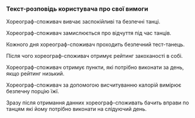 ### Текст-розповідь користувача про свої вимоги

Хореограф-споживач вивчає заспокійливі та безпечні танці.

Хореограф-споживач замислюється про відчуття під час танців.

Кожного дня хореограф-споживач проходить безпечний тест-танець.

Після чого хореограф-споживач отримує рейтинг закоханості в собі.

Хореограф-споживач отримує пункти, які потрібно виконати за день, якщо рейтинг низький.

Хореограф-споживач за допомогою висчитуванню калорій вимірює безпечну порцію їжї.

Зразу після отримання данних хореограф-споживать бачить вправи по танцям які йому потрібно виконати на слідуючий день.

